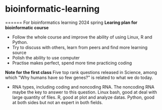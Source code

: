# bioinformatic-learning
======
For bioinformatics learning 2024 spring
**Learing plan for bioinformatic course**
- Follow the whole course and improve the ability of using Linux, R and Python. 
- Try to discuss with others, learn from peers and find more learning source
- Polish the ability to use computer
- Practise makes perfect, spend more time practicing coding

**Note for the first class**
Five top rank questions released in Science, among which "Why humans have so few genes?" is related to what we do today.
- RNA types, including coding and noncoding RNA. The noncoding RNA maybe the key to answer to this question.
Linux bash, good at deal with large quantity of files.
R, good at plot and analyze datas.
Python, good at both sides but not an expert in both fields.
